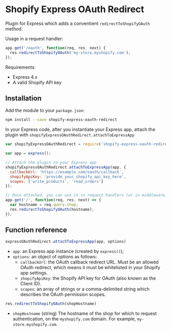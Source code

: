 # Shopify Express OAuth Redirect

Plugin for Express which adds a conventient `redirectToShopifyOAuth` method.

Usage in a request handler:

```js
app.get('/oauth', function(req, res, next) {
  res.redirectToShopifyOAuth('my-store.myshopify.com');
});
```

Requirements:

- Express 4.x
- A valid Shopify API key

## Installation

Add the module to your `package.json`:

```sh
npm install --save shopify-express-oauth-redirect
```

In your Express code, after you instantiate your Express app, attach the plugin with `shopifyExpressOAuthRedirect.attachToExpressApp`

```js
var shopifyExpressOAuthRedirect = require('shopify-express-oauth-redirect');

var app = express();

// Attach the plugin to your Express app
shopifyExpressOAuthRedirect.attachToExpressApp(app, {
  callbackUrl: 'https://example.com/oauth/callback',
  shopifyApiKey: 'provide_your_shopify_api_key_here',
  scopes: ['write_products', 'read_orders']
});

// Once attached, you can use it in request handlers (or in middleware).
app.get('/', function(req, res, next) => {
  var hostname = req.query.shop;
  res.redirectToShopifyOAuth(hostname);
});
```

## Function reference

```ts
expressOAuthRedirect.attachToExpressApp(app, options)
```
- `app`: an Express app instance (created by `express()`);
- `options`: an object of options as follows:
  - `callbackUrl`: the OAuth callback redirect URL. Must be an allowed OAuth redirect, which means it must be whitelisted in your Shopify app settings.
  - `shopifyApiKey`: the Shopify API key for OAuth (also known as the Client ID).
  - `scopes`: an array of strings or a comma-delimited string which describes the OAuth permission scopes.

```ts
res.redirectToShopifyOAuth(shopHostname)
```

- `shopHostname` (string) The hostname of the shop for which to request authentication, on the `myshopify.com` domain. For example, `my-store.myshopify.com`.
